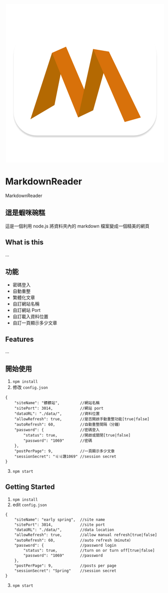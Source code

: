 <p align="center">
  <img src="https://github.com/gnehs/MarkdownReader/blob/master/icon/icon.png?raw=true" width="500px">
</p>

# MarkdownReader
MarkdownReader
## 這是蝦咪碗糕
這是一個利用 node.js 將資料夾內的 markdown 檔案變成一個精美的網頁
## What is this
...
## 功能
- 密碼登入
- 自動重整
- 繁體化文章
- 自訂網站名稱
- 自訂網站 Port
- 自訂載入資料位置
- 自訂一頁顯示多少文章
## Features
...
## 開始使用
1. `npm install`
2. 修改 `config.json`
```
{
    "siteName": "髒髒站",         //網站名稱
    "sitePort": 3014,            //網站 port
    "dataURL": "./data/",        //資料位置
    "allowRefresh": true,        //是否開啟手動重整功能[true|false]
    "autoRefresh": 60,           //自動重整間隔（分鐘）
    "password": {                //密碼登入
        "status": true,          //開啟或關閉[true|false]
        "password": "1069"       //密碼
    },
    "postPerPage": 9,            //一頁顯示多少文章
    "sessionSecret": "ㄐㄐ讚1069" //session secret
}
```
3. `npm start`
## Getting Started
1.  `npm install`
2.  edit `config.json`
```
{
    "siteName": "early spring",  //site name
    "sitePort": 3014,            //site port
    "dataURL": "./data/",        //data location
    "allowRefresh": true,        //allow manual refresh[true|false]
    "autoRefresh": 60,           //auto refresh（minute）
    "password": {                //password login
        "status": true,          //turn on or turn off[true|false]
        "password": "1069"       //password
    },
    "postPerPage": 9,            //posts per page
    "sessionSecret": "Spring"    //session secret
}
```
3. `npm start`
